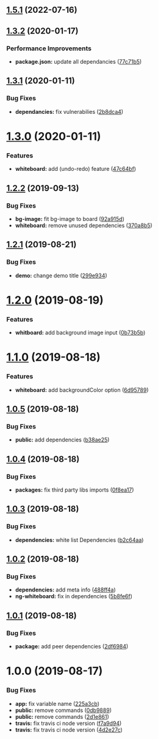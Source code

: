 ## [1.5.1](https://github.com/mostafazke/ng-whiteboard/compare/v1.5.0...v1.5.1) (2022-07-16)

## [1.3.2](https://github.com/mostafazke/ng-whiteboard/compare/v1.3.1...v1.3.2) (2020-01-17)

### Performance Improvements

- **package.json:** update all dependancies ([77c71b5](https://github.com/mostafazke/ng-whiteboard/commit/77c71b52fbf900b5f6a8cd7bd164f68646dec591))

## [1.3.1](https://github.com/mostafazke/ng-whiteboard/compare/v1.3.0...v1.3.1) (2020-01-11)

### Bug Fixes

- **dependancies:** fix vulnerabilies ([2b8dca4](https://github.com/mostafazke/ng-whiteboard/commit/2b8dca435441c44afdc42e125764f1652c9727c6))

# [1.3.0](https://github.com/mostafazke/ng-whiteboard/compare/v1.2.2...v1.3.0) (2020-01-11)

### Features

- **whiteboard:** add (undo-redo) feature ([47c64bf](https://github.com/mostafazke/ng-whiteboard/commit/47c64bf47be15b214e3f0952a6a504576e40f773))

## [1.2.2](https://github.com/mostafazke/ng-whiteboard/compare/v1.2.1...v1.2.2) (2019-09-13)

### Bug Fixes

- **bg-image:** fit bg-image to board ([92a915d](https://github.com/mostafazke/ng-whiteboard/commit/92a915d))
- **whiteboard:** remove unused dependencies ([370a8b5](https://github.com/mostafazke/ng-whiteboard/commit/370a8b5))

## [1.2.1](https://github.com/mostafazke/ng-whiteboard/compare/v1.2.0...v1.2.1) (2019-08-21)

### Bug Fixes

- **demo:** change demo title ([299e934](https://github.com/mostafazke/ng-whiteboard/commit/299e934))

# [1.2.0](https://github.com/mostafazke/ng-whiteboard/compare/v1.1.0...v1.2.0) (2019-08-19)

### Features

- **whitboard:** add background image input ([0b73b5b](https://github.com/mostafazke/ng-whiteboard/commit/0b73b5b))

# [1.1.0](https://github.com/mostafazke/ng-whiteboard/compare/v1.0.5...v1.1.0) (2019-08-18)

### Features

- **whiteboard:** add backgroundColor option ([6d95789](https://github.com/mostafazke/ng-whiteboard/commit/6d95789))

## [1.0.5](https://github.com/mostafazke/ng-whiteboard/compare/v1.0.4...v1.0.5) (2019-08-18)

### Bug Fixes

- **public:** add dependencies ([b38ae25](https://github.com/mostafazke/ng-whiteboard/commit/b38ae25))

## [1.0.4](https://github.com/mostafazke/ng-whiteboard/compare/v1.0.3...v1.0.4) (2019-08-18)

### Bug Fixes

- **packages:** fix third party libs imports ([0f8ea17](https://github.com/mostafazke/ng-whiteboard/commit/0f8ea17))

## [1.0.3](https://github.com/mostafazke/ng-whiteboard/compare/v1.0.2...v1.0.3) (2019-08-18)

### Bug Fixes

- **dependencies:** white list Dependencies ([b2c64aa](https://github.com/mostafazke/ng-whiteboard/commit/b2c64aa))

## [1.0.2](https://github.com/mostafazke/ng-whiteboard/compare/v1.0.1...v1.0.2) (2019-08-18)

### Bug Fixes

- **dependencies:** add meta info ([488ff4a](https://github.com/mostafazke/ng-whiteboard/commit/488ff4a))
- **ng-whiteboard:** fix in dependencies ([5b8fe6f](https://github.com/mostafazke/ng-whiteboard/commit/5b8fe6f))

## [1.0.1](https://github.com/mostafazke/ng-whiteboard/compare/v1.0.0...v1.0.1) (2019-08-18)

### Bug Fixes

- **package:** add peer dependencies ([2df6984](https://github.com/mostafazke/ng-whiteboard/commit/2df6984))

# 1.0.0 (2019-08-17)

### Bug Fixes

- **app:** fix variable name ([225a3cb](https://github.com/mostafazke/ng-whiteboard/commit/225a3cb))
- **public:** remove commands ([0db9889](https://github.com/mostafazke/ng-whiteboard/commit/0db9889))
- **public:** remove commands ([2d1e861](https://github.com/mostafazke/ng-whiteboard/commit/2d1e861))
- **travis:** fix travis ci node version ([f7a9d94](https://github.com/mostafazke/ng-whiteboard/commit/f7a9d94))
- **travis:** fix travis ci node version ([4d2e27c](https://github.com/mostafazke/ng-whiteboard/commit/4d2e27c))
